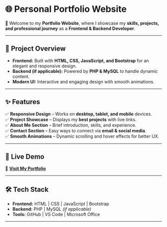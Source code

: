 # 🌐 Personal Portfolio Website  

🚀 Welcome to my **Portfolio Website**, where I showcase my **skills, projects, and professional journey** as a **Frontend & Backend Developer**.  

---

## 📌 Project Overview  
- **Frontend:** Built with **HTML, CSS, JavaScript, and Bootstrap** for an elegant and responsive design.  
- **Backend (if applicable):** Powered by **PHP & MySQL** to handle dynamic content.  
- **Modern UI:** Interactive and engaging design with smooth animations.  

---

## ✨ Features  
✅ **Responsive Design** – Works on **desktop, tablet, and mobile** devices.  
✅ **Project Showcase** – Displays my **best projects** with live links.  
✅ **About Me Section** – Brief introduction, skills, and experience.  
✅ **Contact Section** – Easy ways to connect via **email & social media**.  
✅ **Smooth Animations** – Dynamic scrolling and hover effects for better UX.  

---

## 🚀 Live Demo  
🔗 **[Visit My Portfolio](https://snehaportfoliome.netlify.app/)**   

---

## 🛠️ Tech Stack  
- **Frontend:** HTML | CSS | JavaScript | Bootstrap  
- **Backend:** PHP | MySQL *(if applicable)*  
- **Tools:** GitHub | VS Code | Microsoft Office  

---

